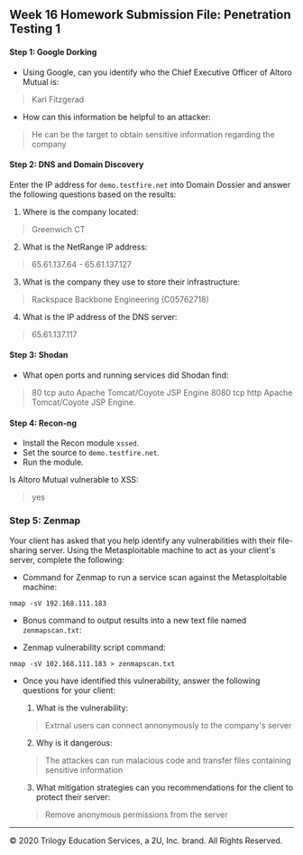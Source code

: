 ## Week 16 Homework Submission File: Penetration Testing 1

#### Step 1: Google Dorking


- Using Google, can you identify who the Chief Executive Officer of Altoro Mutual is:

> Karl Fitzgerad

- How can this information be helpful to an attacker:

> He can be the target to obtain sensitive information regarding the company


#### Step 2: DNS and Domain Discovery

Enter the IP address for `demo.testfire.net` into Domain Dossier and answer the following questions based on the results:

  1. Where is the company located: 

  > Greenwich CT

  2. What is the NetRange IP address:

  > 65.61.137.64 - 65.61.137.127

  3. What is the company they use to store their infrastructure:

  > Rackspace Backbone Engineering (C05762718)

  4. What is the IP address of the DNS server:

  > 65.61.137.117

#### Step 3: Shodan

- What open ports and running services did Shodan find:

>80 tcp auto Apache Tomcat/Coyote JSP Engine 
>8080 tcp http Apache Tomcat/Coyote JSP Engine.

#### Step 4: Recon-ng

- Install the Recon module `xssed`. 
- Set the source to `demo.testfire.net`. 
- Run the module. 

Is Altoro Mutual vulnerable to XSS:
>yes

### Step 5: Zenmap

Your client has asked that you help identify any vulnerabilities with their file-sharing server. Using the Metasploitable machine to act as your client's server, complete the following:

- Command for Zenmap to run a service scan against the Metasploitable machine: 

 `nmap -sV 192.168.111.183`
 
- Bonus command to output results into a new text file named `zenmapscan.txt`:

- Zenmap vulnerability script command: 

`nmap -sV 102.168.111.183 > zenmapscan.txt`

- Once you have identified this vulnerability, answer the following questions for your client:
  1. What is the vulnerability:

  > Extrnal users can connect annonymously to the company's server

  2. Why is it dangerous:

  > The attackes can run malacious code and transfer files containing sensitive information

  3. What mitigation strategies can you recommendations for the client to protect their server:

  > Remove anonymous permissions from the server
---
© 2020 Trilogy Education Services, a 2U, Inc. brand. All Rights Reserved.  

